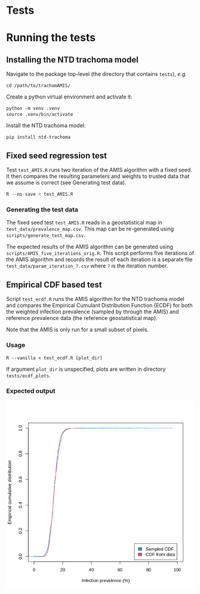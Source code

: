 # Tests

# Running the tests

## Installing the NTD trachoma model

Navigate to the package top-level (the directory that contains `tests`), _e.g._
```shell
cd /path/to/trachomAMIS/
```
Create a python virtual environment and activate it:
```shell
python -m venv .venv
source .venv/bin/activate
```

Install the NTD trachoma model:

```shell
pip install ntd-trachoma
```

## Fixed seed regression test

Test `test_AMIS.R` runs two iteration of the AMIS algorithm with a
fixed seed. It then compares the resulting parameters and weights to
trusted data that we assume is correct (see Generating test data).

```R
R --no-save < test_AMIS.R
```
### Generating the test data

The fixed seed test `test_AMIS.R` reads in a geostatistical map in
`test_data/prevalence_map.csv`. This map can be re-generated using
`scripts/generate_test_map.csv`.

The expected results of the AMIS algorithm can be generated using
`scripts/AMIS_five_iterations_orig.R`. This script performs five
iterations of the AMIS algorithm and records the result of each
iteration is a separate file `test_data/param_iteration_?.csv` where
`?` is the iteration number.

## Empirical CDF based test

Script `test_ecdf.R` runs the AMIS algorithm for the NTD trachoma
model and compares the Empirical Cumulant Distribution Function (ECDF)
for both the weighted infection prevalence (sampled by through the
AMIS) and reference prevalence data (the reference geostatistical map).

Note that the AMIS is only run for a small subset of pixels.

### Usage
```shell
R --vanilla < test_ecdf.R [plot_dir]
```
If argument `plot_dir` is unspecified, plots are written in directory `tests/ecdf_plots`.

### Expected output

![typical expected ecdf plot](expected_ecdf_plot.png)
